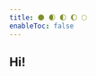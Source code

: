 ```yaml
---
title: 🌑 🌒 🌓 🌔 🌕
enableToc: false
---
```


<!-- ![Example Image](/content/images/me_v3.png) -->

## Hi!
